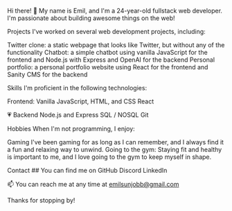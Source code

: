 Hi there! 👋
My name is Emil, and I'm a 24-year-old fullstack web developer. I'm passionate about building awesome things on the web!

Projects
I've worked on several web development projects, including:

Twitter clone: a static webpage that looks like Twitter, but without any of the functionality
Chatbot: a simple chatbot using vanilla JavaScript for the frontend and Node.js with Express and OpenAI for the backend
Personal portfolio: a personal portfolio website using React for the frontend and Sanity CMS for the backend

Skills
I'm proficient in the following technologies:

Frontend: 
Vanilla JavaScript, HTML, and CSS
React

💗 Backend 
Node.js and Express
SQL / NOSQL
Git

Hobbies
When I'm not programming, I enjoy:

Gaming
I've been gaming for as long as I can remember, and I always find it a fun and relaxing way to unwind.
Going to the gym: Staying fit and healthy is important to me, and I love going to the gym to keep myself in shape.

Contact ## 
You can find me on 
GitHub
Discord 
LinkedIn

📫 You can reach me at any time at emilsunjobb@gmail.com

Thanks for stopping by!


<!---
EmilSunden/EmilSunden is a ✨ special ✨ repository because its `README.md` (this file) appears on your GitHub profile.
You can click the Preview link to take a look at your changes.
--->
